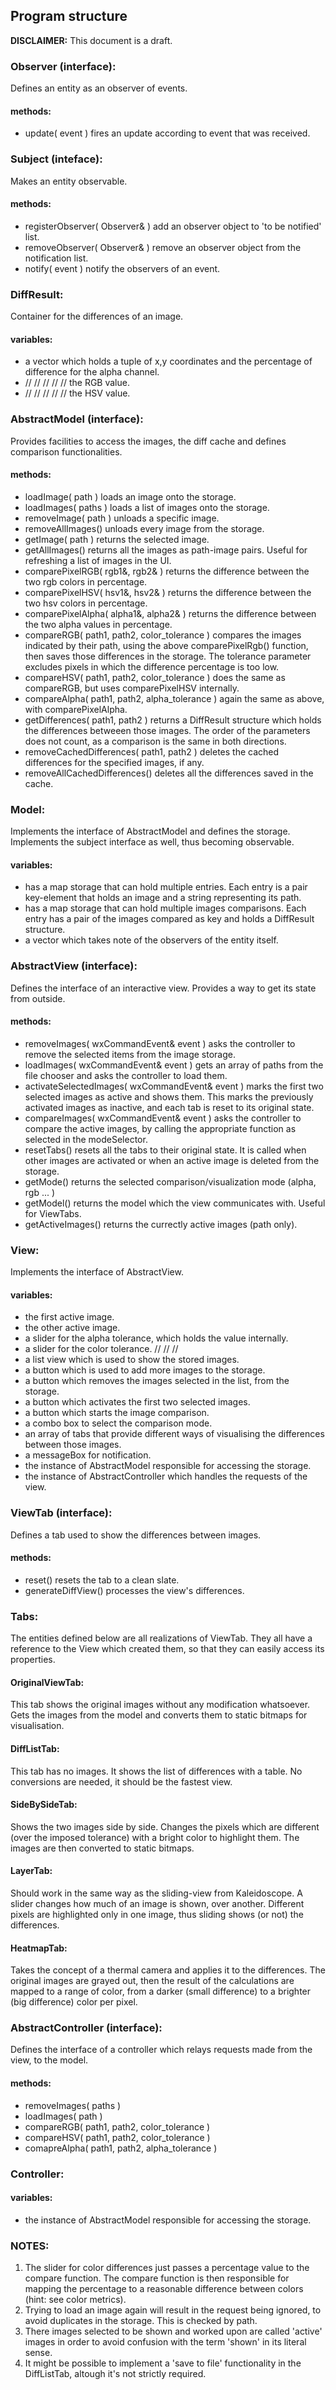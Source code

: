 ## Program structure

**DISCLAIMER:** This document is a draft.   

### Observer (interface):   
Defines an entity as an observer of events.
#### methods:   
* update( event ) fires an update according to event that was received.


### Subject (inteface):   
Makes an entity observable.
#### methods:   
* registerObserver( Observer& ) add an observer object to 'to be notified' list.
* removeObserver( Observer& ) remove an observer object from the notification list.
* notify( event ) notify the observers of an event.


### DiffResult:
Container for the differences of an image.
#### variables:
* a vector which holds a tuple of x,y coordinates and the percentage of difference for 	the alpha channel.
*	//		//		//		//		//		the RGB  value.
*	//		//		//		//		//		the HSV  value.


### AbstractModel (interface):   
Provides facilities to access the images, the diff cache and defines comparison functionalities.
#### methods:   
* loadImage( path ) loads an image onto the storage.  
* loadImages( paths ) loads a list of images onto the storage. 
* removeImage( path ) unloads a specific image.   
* removeAllImages() unloads every image from the storage.   
* getImage( path ) returns the selected image.   
* getAllImages() returns all the images as path-image pairs. Useful for refreshing a list of images in the UI.   
* comparePixelRGB( rgb1&, rgb2& ) returns the difference between the two rgb colors in percentage.  
* comparePixelHSV( hsv1&, hsv2& ) returns the difference between the two hsv colors in percentage.  
* comparePixelAlpha( alpha1&, alpha2& ) returns the difference between the two alpha values in percentage.   
* compareRGB( path1, path2, color_tolerance ) compares the images indicated by their path, using the above comparePixelRgb() function, then saves those differences in the storage. The tolerance parameter excludes pixels in which the difference percentage is too low.
* compareHSV( path1, path2, color_tolerance ) does the same as compareRGB, but uses comparePixelHSV internally.
* compareAlpha( path1, path2, alpha_tolerance ) again the same as above, with comparePixelAlpha.
* getDifferences( path1, path2 ) returns a DiffResult structure which holds the differences betweeen those images. The order of the parameters does not count, as a comparison is the same in both directions.
* removeCachedDifferences( path1, path2 ) deletes the cached differences for the specified images, if any.
* removeAllCachedDifferences() deletes all the differences saved in the cache.


### Model:
Implements the interface of AbstractModel and defines the storage.
Implements the subject interface as well, thus becoming observable.
#### variables:   
* has a map storage that can hold multiple entries. Each entry is a pair key-element that holds an image and a string representing its path.   
* has a map storage that can hold multiple images comparisons. Each entry has a pair of the images compared as key and holds a DiffResult structure.
* a vector which takes note of the observers of the entity itself.


### AbstractView (interface):
Defines the interface of an interactive view.
Provides a way to get its state from outside.
#### methods:   
* removeImages( wxCommandEvent& event ) asks the controller to remove the selected items from the image storage.
* loadImages( wxCommandEvent& event ) gets an array of paths from the file chooser and asks the controller to load them.
* activateSelectedImages( wxCommandEvent& event ) marks the first two selected images as active and shows them. This marks the previously activated images as inactive, and each tab is reset to its original state.
* compareImages( wxCommandEvent& event ) asks the controller to compare the active images, by calling the appropriate function as selected in the modeSelector.
* resetTabs() resets all the tabs to their original state. It is called when other images are activated or when an active image is deleted from the storage.
* getMode() returns the selected comparison/visualization mode (alpha, rgb ... )
* getModel() returns the model which the view communicates with. Useful for ViewTabs.
* getActiveImages() returns the currectly active images (path only).


### View:
Implements the interface of AbstractView.
#### variables:   
* the first active image.
* the other active image.
* a slider for the alpha tolerance, which holds the value internally.
* a slider for the color tolerance. //    //    //
* a list view which is used to show the stored images.
* a button which is used to add more images to the storage.
* a button which removes the images selected in the list, from the storage.
* a button which activates the first two selected images.
* a button which starts the image comparison.
* a combo box to select the comparison mode.
* an array of tabs that provide different ways of visualising the differences between those images.
* a messageBox for notification.
* the instance of AbstractModel responsible for accessing the storage.
* the instance of AbstractController which handles the requests of the view.


### ViewTab (interface):
Defines a tab used to show the differences between images.
#### methods:
* reset() resets the tab to a clean slate.
* generateDiffView() processes the view's differences.


### Tabs:
The entities defined below are all realizations of ViewTab.
They all have a reference to the View which created them, so that they can easily access its properties.
#### OriginalViewTab:
This tab shows the original images without any modification whatsoever. Gets the images from the model and converts them to static bitmaps for visualisation.
#### DiffListTab:
This tab has no images. It shows the list of differences with a table. No conversions are needed, it should be the fastest view.
#### SideBySideTab:
Shows the two images side by side. Changes the pixels which are different (over the imposed tolerance) with a bright color to highlight them. The images are then converted to static bitmaps.
#### LayerTab:
Should work in the same way as the sliding-view from Kaleidoscope. A slider changes how much of an image is shown, over another.
Different pixels are highlighted only in one image, thus sliding shows (or not) the differences.
#### HeatmapTab:
Takes the concept of a thermal camera and applies it to the differences. The original images are grayed out, then the result of the calculations are mapped to a range of color, from a darker (small difference) to a brighter (big difference) color per pixel.


### AbstractController (interface):
Defines the interface of a controller which relays requests made from the view, to the model.
#### methods:
* removeImages( paths )
* loadImages( path )
* compareRGB( path1, path2, color_tolerance )
* compareHSV( path1, path2, color_tolerance )
* comapreAlpha( path1, path2, alpha_tolerance ) 


### Controller:
#### variables:
* the instance of AbstractModel responsible for accessing the storage.


### NOTES:
1. The slider for color differences just passes a percentage value to the compare function. The compare function is then responsible for mapping the percentage to a reasonable difference between colors (hint: see color metrics).   
2. Trying to load an image again will result in the request being ignored, to avoid duplicates in the storage. This is checked by path.
3. There images selected to be shown and worked upon are called 'active' images in order to avoid confusion with the term 'shown' in its literal sense.
4. It might be possible to implement a 'save to file' functionality in the DiffListTab, altough it's not strictly required. 


